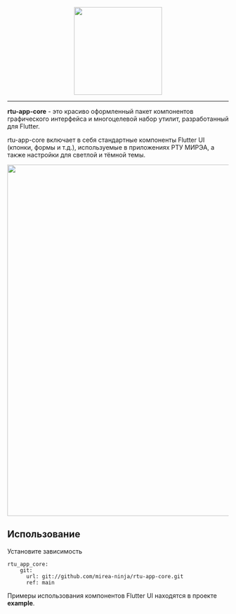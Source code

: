 <!-- 
This README describes the package. If you publish this package to pub.dev,
this README's contents appear on the landing page for your package.

For information about how to write a good package README, see the guide for
[writing package pages](https://dart.dev/guides/libraries/writing-package-pages). 

For general information about developing packages, see the Dart guide for
[creating packages](https://dart.dev/guides/libraries/create-library-packages)
and the Flutter guide for
[developing packages and plugins](https://flutter.dev/developing-packages). 
-->
<p align="center">
    <img width="200px" src="https://user-images.githubusercontent.com/51058739/169884531-bbc380f0-08d6-468d-8a06-4d68cba620fd.png">
</p>

---

**rtu-app-core** - это красиво оформленный пакет компонентов графического интерфейса и многоцелевой набор утилит, разработанный для Flutter. 

rtu-app-core включает в себя стандартные компоненты Flutter UI (кпонки, формы и т.д.), используемые в приложениях РТУ МИРЭА, а также настройки для светлой и тёмной темы. 


<p align="center">
    <img width="800px" src="https://user-images.githubusercontent.com/51058739/169881501-2e9fd536-a758-4cdc-b941-5a9c4ee25550.png">
</p>

## Использование

Установите зависимость

```
rtu_app_core:
    git:
      url: git://github.com/mirea-ninja/rtu-app-core.git
      ref: main 

```

Примеры использования компонентов Flutter UI находятся в  проекте **example**.

<!-- 
## Features

TODO: List what your package can do. Maybe include images, gifs, or videos.

## Getting started

TODO: List prerequisites and provide or point to information on how to
start using the package.

## Usage

TODO: Include short and useful examples for package users. Add longer examples
to `/example` folder. 

```dart
const like = 'sample';
```

## Additional information

TODO: Tell users more about the package: where to find more information, how to 
contribute to the package, how to file issues, what response they can expect 
from the package authors, and more.

-->

